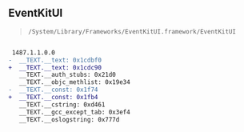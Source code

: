 ## EventKitUI

> `/System/Library/Frameworks/EventKitUI.framework/EventKitUI`

```diff

 1487.1.1.0.0
-  __TEXT.__text: 0x1cdbf0
+  __TEXT.__text: 0x1cdc90
   __TEXT.__auth_stubs: 0x21d0
   __TEXT.__objc_methlist: 0x19e34
-  __TEXT.__const: 0x1f74
+  __TEXT.__const: 0x1fb4
   __TEXT.__cstring: 0xd461
   __TEXT.__gcc_except_tab: 0x3ef4
   __TEXT.__oslogstring: 0x777d

```
